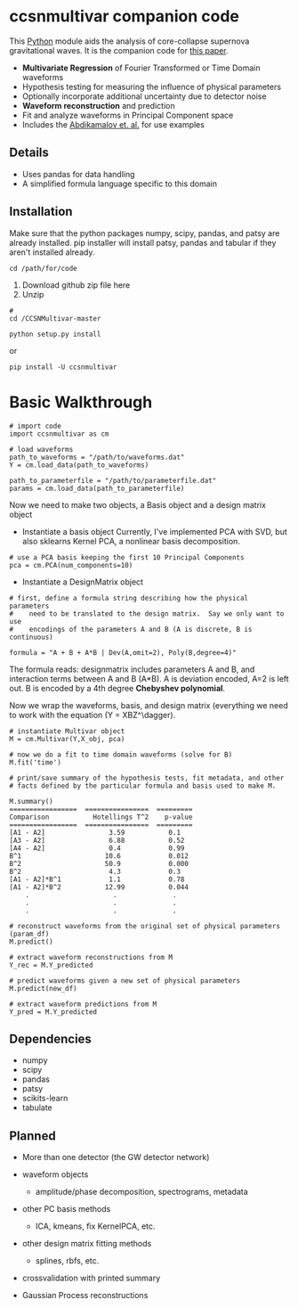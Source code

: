# ccsnmultivar companion code


This [Python](http://www.python.org/) module aids the analysis of core-collapse supernova gravitational waves.  It is the companion code for [this paper](http://arxiv.org/abs/1406.1164).

* **Multivariate Regression** of Fourier Transformed or Time Domain waveforms
* Hypothesis testing for measuring the influence of physical parameters
* Optionally incorporate additional uncertainty due to detector noise
* **Waveform reconstruction** and prediction
* Fit and analyze waveforms in Principal Component space
* Includes the [Abdikamalov et. al.](http://arxiv.org/abs/1311.3678) for use examples 

## Details
* Uses pandas for data handling
* A simplified formula language specific to this domain

## Installation
Make sure that the python packages numpy, scipy, pandas, and patsy are already installed.
pip installer will install patsy, pandas and tabular if they aren't installed already.

    cd /path/for/code
1. Download github zip file here
2. Unzip
```
# 
cd /CCSNMultivar-master

python setup.py install
```
or

    pip install -U ccsnmultivar

# Basic Walkthrough

```
# import code
import ccsnmultivar as cm

# load waveforms
path_to_waveforms = "/path/to/waveforms.dat"
Y = cm.load_data(path_to_waveforms)

path_to_parameterfile = "/path/to/parameterfile.dat"
params = cm.load_data(path_to_parameterfile)
```
Now we need to make two objects, a Basis object and a design matrix object

- Instantiate a basis object
    Currently, I've implemented PCA with SVD, but also sklearns Kernel PCA, a 
    nonlinear basis decomposition.
```
# use a PCA basis keeping the first 10 Principal Components
pca = cm.PCA(num_components=10)
```    
- Instantiate a DesignMatrix object
```
# first, define a formula string describing how the physical parameters
#    need to be translated to the design matrix.  Say we only want to use
#    encodings of the parameters A and B (A is discrete, B is continuous)

formula = "A + B + A*B | Dev(A,omit=2), Poly(B,degree=4)"
```
The formula reads: designmatrix includes parameters A and B, and interaction 
    terms between A and B (A*B).  A is deviation encoded, A=2 is left out.
    B is encoded by a 4th degree **Chebyshev polynomial**.

Now we wrap the waveforms, basis, and design matrix (everything we need to work
with the equation (Y = XBZ^\dagger).

```
# instantiate Multivar object
M = cm.Multivar(Y,X_obj, pca)

# now we do a fit to time domain waveforms (solve for B)
M.fit('time')

# print/save summary of the hypothesis tests, fit metadata, and other
# facts defined by the particular formula and basis used to make M.

M.summary()
=================  ================  =========
Comparison           Hotellings T^2    p-value
=================  ================  ========= 
[A1 - A2]                3.59           0.1
[A3 - A2]                6.88           0.52
[A4 - A2]                0.4            0.99
B^1                     10.6            0.012
B^2                     50.9            0.000
B^2                      4.3            0.3
[A1 - A2]*B^1            1.1            0.78
[A1 - A2]*B^2           12.99           0.044
    .                     .              .
    .                     .              .
    .                     .              .
    
# reconstruct waveforms from the original set of physical parameters (param_df)
M.predict()

# extract waveform reconstructions from M
Y_rec = M.Y_predicted

# predict waveforms given a new set of physical parameters
M.predict(new_df)

# extract waveform predictions from M
Y_pred = M.Y_predicted
```

## Dependencies
* numpy
* scipy
* pandas
* patsy
* scikits-learn
* tabulate

## Planned
* More than one detector (the GW detector network)
* waveform objects
  - amplitude/phase decomposition, spectrograms, metadata
* other PC basis methods 
  - ICA, kmeans, fix KernelPCA, etc.
* other design matrix fitting methods 
  - splines, rbfs, etc.
* crossvalidation with printed summary


* Gaussian Process reconstructions




